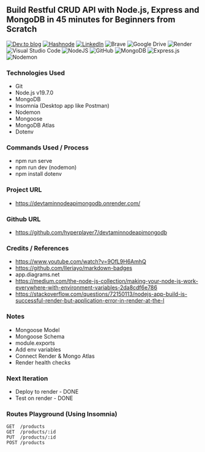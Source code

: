 ## Build Restful CRUD API with Node.js, Express and MongoDB in 45 minutes for Beginners from Scratch


<a target="_blank" href="https://dev.to/hyperplayer7">![Dev.to blog](https://img.shields.io/badge/dev.to-0A0A0A?style=for-the-badge&logo=dev.to&logoColor=white)</a>
<a target="_blank" href="https://shoshin.hashnode.dev/">![Hashnode](https://img.shields.io/badge/Hashnode-2962FF?style=for-the-badge&logo=hashnode&logoColor=white)</a>
<a target="_blank" href="https://www.linkedin.com/in/bryancarlsonchan/">![LinkedIn](https://img.shields.io/badge/linkedin-%230077B5.svg?style=for-the-badge&logo=linkedin&logoColor=white)</a>
![Brave](https://img.shields.io/badge/Brave-FB542B?style=for-the-badge&logo=Brave&logoColor=white)
![Google Drive](https://img.shields.io/badge/Google%20Drive-4285F4?style=for-the-badge&logo=googledrive&logoColor=white)
![Render](https://img.shields.io/badge/Render-%46E3B7.svg?style=for-the-badge&logo=render&logoColor=white)
![Visual Studio Code](https://img.shields.io/badge/Visual%20Studio%20Code-0078d7.svg?style=for-the-badge&logo=visual-studio-code&logoColor=white)
![NodeJS](https://img.shields.io/badge/node.js-6DA55F?style=for-the-badge&logo=node.js&logoColor=white)
![GitHub](https://img.shields.io/badge/github-%23121011.svg?style=for-the-badge&logo=github&logoColor=white)
![MongoDB](https://img.shields.io/badge/MongoDB-%234ea94b.svg?style=for-the-badge&logo=mongodb&logoColor=white)
![Express.js](https://img.shields.io/badge/express.js-%23404d59.svg?style=for-the-badge&logo=express&logoColor=%2361DAFB)
![Nodemon](https://img.shields.io/badge/NODEMON-%23323330.svg?style=for-the-badge&logo=nodemon&logoColor=%BBDEAD)



### Technologies Used
- Git
- Node.js v19.7.0
- MongoDB
- Insomnia (Desktop app like Postman)
- Nodemon
- Mongoose
- MongoDB Atlas
- Dotenv

### Commands Used / Process
- npm run serve
- npm run dev (nodemon)
- npm install dotenv


### Project URL
- https://devtaminnodeapimongodb.onrender.com/

### Github URL
- https://github.com/hyperplayer7/devtaminnodeapimongodb

### Credits / References
- https://www.youtube.com/watch?v=9OfL9H6AmhQ
- https://github.com/Ileriayo/markdown-badges
- app.diagrams.net
- https://medium.com/the-node-js-collection/making-your-node-js-work-everywhere-with-environment-variables-2da8cdf6e786
- https://stackoverflow.com/questions/72150113/nodejs-app-build-is-successful-render-but-application-error-in-render-at-the-l

### Notes
 - Mongoose Model
 - Mongoose Schema
 - module.exports
 - Add env variables
 - Connect Render & Mongo Atlas
 - Render health checks

### Next Iteration
- Deploy to render - DONE
- Test on render - DONE

### Routes Playground (Using Insomnia)
```
GET  /products
GET  /products/:id
PUT  /products/:id
POST /products
```